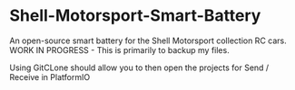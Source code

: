 # Shell-Motorsport-Smart-Battery
An open-source smart battery for the Shell Motorsport collection RC cars.
WORK IN PROGRESS - This is primarily to backup my files.

Using GitCLone should allow you to then open the projects for Send / Receive in PlatformIO
